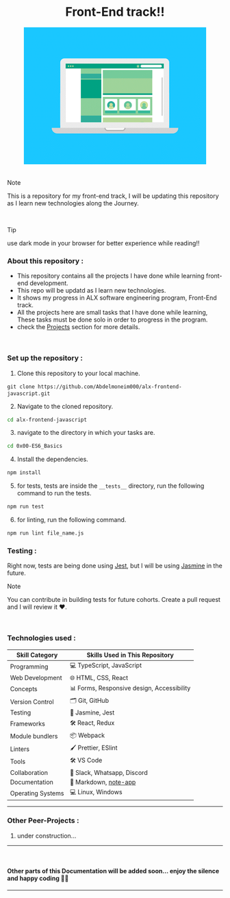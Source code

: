 <h1 align="center">Front-End track!!</h1>

<div align="center">
  <img alt="Pop-up Quiz gif" src="/assets/8.gif">
</div>

<br>

> [!NOTE]
> This is a repository for my front-end track, I will be updating this repository as I learn new technologies along the Journey.
<br>

> [!TIP]
> use dark mode in your browser for better experience while reading!!

<h3>About this repository :</h3>

- This repository contains all the projects I have done while learning front-end development.
- This repo will be updatd as I learn new technologies.
- It shows my progress in ALX software engineering program, Front-End track.
- All the projects here are small tasks that I have done while learning, These tasks must be done solo in order to progress in the program.
- check the [Projects](#projects) section for more details.

<br>
<h3>Set up the repository :</h3>

1. Clone this repository to your local machine.

  ```
  git clone https://github.com/Abdelmoneim000/alx-frontend-javascript.git
  ```
2. Navigate to the cloned repository.

  ```bash
  cd alx-frontend-javascript
  ```
3. navigate to the directory in which your tasks are.

  ```bash
  cd 0x00-ES6_Basics
  ```
4. Install the dependencies.

  ```bash
  npm install
  ```
5. for tests, tests are inside the `__tests__` directory, run the following command to run the tests.

  ```bash
  npm run test
  ```
6. for linting, run the following command.

  ```bash
  npm run lint file_name.js
  ```

<h3>Testing :</h3>
Right now, tests are being done using <a href="https://jestjs.io/">Jest</a>, but I will be using <a href="https://jasmine.github.io/">Jasmine</a> in the future.

> [!NOTE]
> You can contribute in building tests for future cohorts. Create a pull request and I will review it ❤️.

<br>
<h3>Technologies used :</h3>

<div align="center">
<table>
  <thead>
    <tr>
      <th>Skill Category</th>
      <th>Skills Used in This Repository</th>
    </tr>
  </thead>
  <tbody>
    <tr>
      <td>Programming</td>
      <td>💻 TypeScript, JavaScript</td>
    </tr>
    <tr>
      <td>Web Development</td>
      <td>🌐 HTML, CSS, React</td>
    </tr>
    <tr>
      <td>Concepts</td>
      <td>📊 Forms, Responsive design, Accessibility</td>
    </tr>
    <tr>
      <td>Version Control</td>
      <td>🗂️ Git, GitHub</td>
    </tr>
    <tr>
      <td>Testing</td>
      <td>🧪 Jasmine, Jest</td>
    </tr>
    <tr>
      <td>Frameworks</td>
      <td>🛠️ React, Redux</td>
    </tr>
    <tr>
      <td>Module bundlers</td>
      <td>📦 Webpack</td>
    </tr>
    <tr>
      <td>Linters</td>
      <td>🖌️ Prettier, ESlint</td>
    </tr>
    <tr>
      <td>Tools</td>
      <td>🛠️ VS Code</td>
    </tr>
    <tr>
      <td>Collaboration</td>
      <td>💬 Slack, Whatsapp, Discord</td>
    </tr>
    <tr>
      <td>Documentation</td>
      <td>📝 Markdown, <a href="https://github.com/Abdelmoneim000/note-app">note-app</a></td>
    </tr>
    <tr>
      <td>Operating Systems</td>
      <td>💻 Linux, Windows</td>
    </tr>
  </tbody>
</table>
</div>

---

### Other Peer-Projects :

1. under construction...

---
<br>

#### Other parts of this Documentation will be added soon... enjoy the silence and happy coding 🚀😄
---